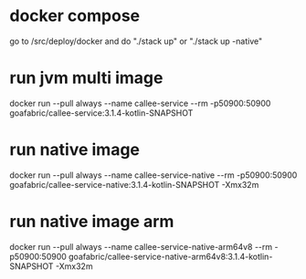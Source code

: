 # docker compose
go to /src/deploy/docker and do "./stack up" or "./stack up -native"

# run jvm multi image
docker run --pull always --name callee-service --rm -p50900:50900 goafabric/callee-service:3.1.4-kotlin-SNAPSHOT

# run native image
docker run --pull always --name callee-service-native --rm -p50900:50900 goafabric/callee-service-native:3.1.4-kotlin-SNAPSHOT -Xmx32m

# run native image arm
docker run --pull always --name callee-service-native-arm64v8 --rm -p50900:50900 goafabric/callee-service-native-arm64v8:3.1.4-kotlin-SNAPSHOT -Xmx32m
